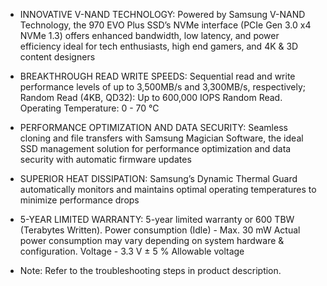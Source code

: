* INNOVATIVE V-NAND TECHNOLOGY: Powered by Samsung V-NAND Technology, the 970 EVO Plus SSD’s NVMe interface (PCIe Gen 3.0 x4 NVMe 1.3) offers enhanced bandwidth, low latency, and power efficiency ideal for tech enthusiasts, high end gamers, and 4K & 3D content designers

* BREAKTHROUGH READ WRITE SPEEDS: Sequential read and write performance levels of up to 3,500MB/s and 3,300MB/s, respectively; Random Read (4KB, QD32): Up to 600,000 IOPS Random Read. Operating Temperature: 0 - 70 ℃

* PERFORMANCE OPTIMIZATION AND DATA SECURITY: Seamless cloning and file transfers with Samsung Magician Software, the ideal SSD management solution for performance optimization and data security with automatic firmware updates

* SUPERIOR HEAT DISSIPATION: Samsung’s Dynamic Thermal Guard automatically monitors and maintains optimal operating temperatures to minimize performance drops

* 5-YEAR LIMITED WARRANTY: 5-year limited warranty or 600 TBW (Terabytes Written). Power consumption (Idle) - Max. 30 mW Actual power consumption may vary depending on system hardware & configuration. Voltage - 3.3 V ± 5 % Allowable voltage

* Note: Refer to the troubleshooting steps in product description. 
